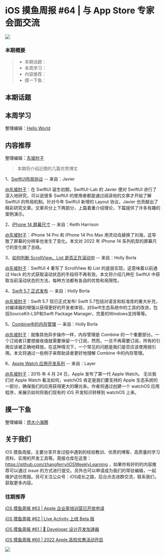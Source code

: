 # iOS 摸鱼周报 #64 | 与 App Store 专家会面交流

![](https://cdn.zhangferry.com/Images/moyu_weekly_cover.jpeg)

### 本期概要

> * 本期话题：
> * 本周学习：
> * 内容推荐：
> * 摸一下鱼：

## 本期话题



## 本周学习

整理编辑：[Hello World](https://juejin.cn/user/2999123453164605/posts)


## 内容推荐

整理编辑：[东坡肘子](https://www.fatbobman.com)

> 本期将介绍近期的几篇优秀博文

1、[SwiftUI布局协议](https://swiftui-lab.com/layout-protocol-part-1/ "SwiftUI布局协议") -- 来自：Javier

[@东坡肘子](https://www.fatbobman.com/)：在 SwiftUI 诞生初期，SwiftUI-Lab 的 Javier 便对 SwiftUI 进行了深入地研究，可以说很多 SwiftUI 的使用者都是通过阅读他的文章才开始了解 SwiftUI 的布局机制。针对今年 SwiftUI 新增的 Layout 协议，Javier 也贡献出了精彩研究文章。文章共分上下两部分，上篇着重介绍理论，下篇提供了许多有趣的案例演示。

2、[iPhone 14 屏幕尺寸](https://useyourloaf.com/blog/iphone-14-screen-sizes/ "iPhone 14 屏幕尺寸") -- 来自：Keith Harrison

[@东坡肘子](https://www.fatbobman.com/)：iPhone 14 Pro 和 iPhone 14 Pro Max 用灵动岛替换了刘海，这导致了屏幕的分辨率也发生了变化。本文对 2022 年 iPhone 14 系列机型的屏幕尺寸的变化做了总结。

3、[如何判断 ScrollView、List 是否正在滚动中](https://www.fatbobman.com/posts/how_to_judge_ScrollView_is_scrolling/ "如何判断 ScrollView、List 是否正在滚动中") -- 来自：Holly Borla

[@东坡肘子](https://www.fatbobman.com/)：SwiftUI 4 重写了 ScrollView 和 List 的底层实现，这意味着以前通过 Hack 的方式获取滚动状态的手段将不再有效。本文将介绍几种在 SwiftUI 中获取当前滚动状态的方法，每种方法都有各自的优势和局限性。

4、[Swift 5.7 正式发布](https://www.swift.org/blog/swift-5.7-released/ "Swift 5.7 正式发布") -- 来自：Holly Borla

[@东坡肘子](https://www.fatbobman.com/)：Swift 5.7 现已正式发布! Swift 5.7包括对语言和标准库的重大补充，对编译器的增强以获得更好的开发者体验，对Swift生态系统中的工具的改进，包括SourceKit-LSP和Swift Package Manager，完善的Windows支持等等。

5、[Combine中的内存管理](https://tanaschita.com/20220912-memory-management-in-combine/ "Combine中的内存管理") -- 来自：Holly Borla

[@东坡肘子](https://www.fatbobman.com/)：就像其他异步操作一样，内存管理是 Combine 的一个重要部分。一个订阅者只要想接收值就需要保留一个订阅，然而，一旦不再需要订阅，所有的引用应该被正确地释放。在这种情况下，一个常见的问题是我们是否应该使用弱引用。本文将通过一些例子来帮助读者更好地理解 Combine 中的内存管理。

6、[Apple Watch 应用开发系列](https://juejin.cn/post/7136115417323405325 "Apple Watch 应用开发系列") -- 来自：Layer

[@东坡肘子](https://www.fatbobman.com/)：2015 年 4 月 24 日，Apple 发布了第一代 Apple Watch。 无论我们对 Apple Watch 看法如何，watchOS 肯定是我们要支持的 Apple 生态系统的一部分，确保我们的应用获得更大的曝光率。作者将通过创建一个 watchOS 应用程序，来展示如何将我们现有的 iOS 开发知识转移到 watchOS 上来。

## 摸一下鱼

整理编辑：[师大小海腾](https://juejin.cn/user/782508012091645/posts)


## 关于我们

iOS 摸鱼周报，主要分享开发过程中遇到的经验教训、优质的博客、高质量的学习资料、实用的开发工具等。周报仓库在这里：https://github.com/zhangferry/iOSWeeklyLearning ，如果你有好的的内容推荐可以通过 issue 的方式进行提交。另外也可以申请成为我们的常驻编辑，一起维护这份周报。另可关注公众号：iOS成长之路，后台点击进群交流，联系我们，获取更多内容。

### 往期推荐

[iOS 摸鱼周报 #63 | Apple 企业家培训营已开放申请](https://mp.weixin.qq.com/s/nAMshUG4AjWLAAHOFPVqXg)

[iOS 摸鱼周报 #62 |  Live Activity 上线 Beta 版 ](https://mp.weixin.qq.com/s/HySX4Yaf3Zxy8Wn-LyUO0A)

[iOS 摸鱼周报 #61 |  Developer 设计开发加速器](https://mp.weixin.qq.com/s/WfwqRhC-9-isUanv8ZnvMQ)

[iOS 摸鱼周报 #60 | 2022 Apple 高校优惠活动开启](https://mp.weixin.qq.com/s/5chb-a9u7VMdLis1FG6B6Q)

![](https://cdn.zhangferry.com/Images/WechatIMG384.jpeg)
